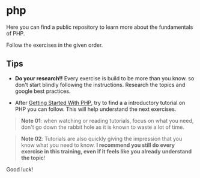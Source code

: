 # php

Here you can find a public repository to learn more about the fundamentals of PHP.

Follow the exercises in the given order.

## Tips
- **Do your research!!** Every exercise is build to be more than you know. so don't start blindly following the instructions. Research the topics and google best practices.

- After [Getting Started With PHP](./00.Getting-started-with-PHP/), try to find a a introductory tutorial on PHP you can follow. This will help understand the next exercises.

> **Note 01**: when watching or reading tutorials, focus on what you need, don't go down the rabbit hole as it is known to waste a lot of time.

> **Note 02**: Tutorials are also quickly giving the impression that you know what you need to know. **I recommend you still do every exercise in this training, even if it feels like you already understand the topic**!

Good luck!